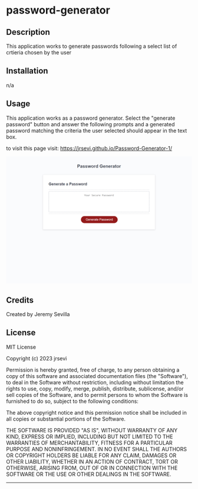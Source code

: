# password-generator

## Description

This application works to generate passwords following a select list of crtieria chosen by the user

## Installation

n/a

## Usage
This application works as a password generator. Select the "generate password" button and answer the following prompts and a generated password matching the criteria the user selected should appear in the text box.

to visit this page visit: https://jrsevi.github.io/Password-Generator-1/

![Webpage Screenshot](./assets/Screenshot%20(11).png)

## Credits

Created by Jeremy Sevilla

## License

MIT License

Copyright (c) 2023 jrsevi

Permission is hereby granted, free of charge, to any person obtaining a copy of this software and associated documentation files (the "Software"), to deal in the Software without restriction, including without limitation the rights to use, copy, modify, merge, publish, distribute, sublicense, and/or sell copies of the Software, and to permit persons to whom the Software is furnished to do so, subject to the following conditions:

The above copyright notice and this permission notice shall be included in all copies or substantial portions of the Software.

THE SOFTWARE IS PROVIDED "AS IS", WITHOUT WARRANTY OF ANY KIND, EXPRESS OR IMPLIED, INCLUDING BUT NOT LIMITED TO THE WARRANTIES OF MERCHANTABILITY, FITNESS FOR A PARTICULAR PURPOSE AND NONINFRINGEMENT. IN NO EVENT SHALL THE AUTHORS OR COPYRIGHT HOLDERS BE LIABLE FOR ANY CLAIM, DAMAGES OR OTHER LIABILITY, WHETHER IN AN ACTION OF CONTRACT, TORT OR OTHERWISE, ARISING FROM, OUT OF OR IN CONNECTION WITH THE SOFTWARE OR THE USE OR OTHER DEALINGS IN THE SOFTWARE.

---